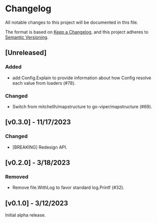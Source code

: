 # Changelog

All notable changes to this project will be documented in this file.

The format is based on [Keep a Changelog](https://keepachangelog.com/en/1.0.0/), and this project adheres
to [Semantic Versioning](https://semver.org/spec/v2.0.0.html).

## [Unreleased]

### Added

- add Config.Explain to provide information about how Config resolve each value from loaders (#78).

### Changed

- Switch from mitchellh/mapstructure to go-viper/mapstructure (#69).

## [v0.3.0] - 11/17/2023

### Changed

- [BREAKING] Redesign API.

## [v0.2.0] - 3/18/2023

### Removed

- Remove file.WithLog to favor standard log.Printf (#32).

## [v0.1.0] - 3/12/2023

Initial alpha release.
